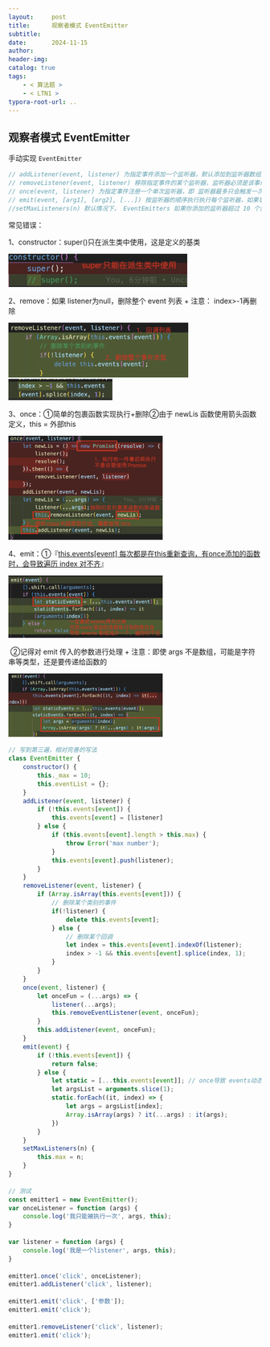 ```yaml
---
layout:     post
title:      观察者模式 EventEmitter
subtitle:  
date:       2024-11-15
author:     
header-img: 
catalog: true
tags:
    - < 算法题 >
    - < LTN1 >
typora-root-url: ..
---
```


## 观察者模式 EventEmitter

 手动实现 `EventEmitter`

```js
// addListener(event, listener) 为指定事件添加一个监听器，默认添加到监听器数组的尾部。
// removeListener(event, listener) 移除指定事件的某个监听器，监听器必须是该事件已经注册过的监听器。它接受两个参数，第一个是事件名称，第二个是回调函数名称。
// once(event, listener) 为指定事件注册一个单次监听器，即 监听器最多只会触发一次，触发后立刻解除该监听器。
// emit(event, [arg1], [arg2], [...]) 按监听器的顺序执行执行每个监听器，如果事件有注册监听返回 true，否则返回 false。
//setMaxListeners(n) 默认情况下， EventEmitters 如果你添加的监听器超过 10 个就会输出警告信息。 
```

常见错误：

1、constructor：super()只在派生类中使用，这是定义的基类

<img src="/../img/assets_2023/image-20241204184401713.png" alt="image-20241204184401713" style="zoom:40%;" />

2、remove：如果 listener为null，删除整个 event 列表 + 注意： index>-1再删除

<img src="/../img/assets_2023/image-20241204185039520.png" alt="image-20241204185039520" style="zoom:35%;" />

<img src="/../img/assets_2023/image-20241214162410391.png" alt="image-20241214162410391" style="zoom:30%;" />

3、once：①简单的包裹函数实现执行+删除②由于 newLis 函数使用箭头函数定义，this = 外部this

<img src="/../img/assets_2023/image-20241204185322848.png" alt="image-20241204185322848" style="zoom:30%;" />

4、emit：①『<u>this.events[event] 每次都是在this重新查询，有once添加的函数时，会导致遍历 index 对不齐</u>』

<img src="/../img/assets_2023/image-20241204185654244.png" alt="image-20241204185654244" style="zoom:30%;" />

​	②记得对 emit 传入的参数进行处理 + 注意：即使 args 不是数组，可能是字符串等类型，还是要传递给函数的

<img src="/../img/assets_2023/image-20241210180150829.png" alt="image-20241210180150829" style="zoom:30%;" />



```js
// 写到第三遍，相对完善的写法
class EventEmitter {
    constructor() {
        this._max = 10;
        this.eventList = {};
    }
    addListener(event, listener) {
        if (!this.events[event]) {
            this.events[event] = [listener]
        } else {
            if (this.events[event].length > this.max) {
                throw Error('max number');
            }
            this.events[event].push(listener);
        }
    }
    removeListener(event, listener) {
        if (Array.isArray(this.events[event])) {
            // 删除某个类别的事件
            if(!listener) {
                delete this.events[event];
            } else {
                // 删除某个回调
                let index = this.events[event].indexOf(listener);
                index > -1 && this.events[event].splice(index, 1);
            }
        }
    }
    once(event, listener) {
        let onceFun = (...args) => {
            listener(...args);
            this.removeEventListener(event, onceFun);
        }
        this.addListener(event, onceFun);
    }
    emit(event) {
        if (!this.events[event]) {
            return false;
        } else {
            let static = [...this.events[event]]; // once导致 events动态变化造成异常
            let argsList = arguments.slice(1);
            static.forEach((it, index) => {
                let args = argsList[index];
                Array.isArray(args) ? it(...args) : it(args);
            })
        }
    }
    setMaxListeners(n) {
        this.max = n;
    }
}

// 测试
const emitter1 = new EventEmitter();
var onceListener = function (args) {
    console.log('我只能被执行一次', args, this);
}

var listener = function (args) {
    console.log('我是一个listener', args, this);
}

emitter1.once('click', onceListener);
emitter1.addListener('click', listener);

emitter1.emit('click', ['参数']);
emitter1.emit('click');

emitter1.removeListener('click', listener);
emitter1.emit('click');
```





